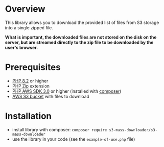 # Overview

This library allows you to download the provided list of files from S3 storage into a single zipped file.

**What is important, the downloaded files are not stored on the disk on the server, but are streamed directly to the zip file to be downloaded by the user's browser.**

# Prerequisites

- [PHP 8.2](https://www.php.net/downloads.php) or higher
- [PHP Zip](https://www.php.net/manual/en/zip.installation.php) extension
- [PHP AWS SDK 3.0](https://docs.aws.amazon.com/sdk-for-php/v3/developer-guide/getting-started_installation.html) or higher (installed with [composer](https://getcomposer.org/))
- [AWS S3 bucket](https://docs.aws.amazon.com/AmazonS3/latest/userguide/creating-bucket.html) with files to download

# Installation

- install library with composer: `composer require s3-mass-downloader/s3-mass-downloader`
- use the library in your code (see the `example-of-use.php` file)
